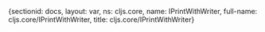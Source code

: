 {sectionid: docs, layout: var, ns: cljs.core, name: IPrintWithWriter, full-name: cljs.core/IPrintWithWriter,
  title: cljs.core/IPrintWithWriter}
